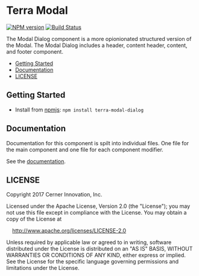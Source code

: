 # Terra Modal

[![NPM version](http://img.shields.io/npm/v/terra-modal-dialog.svg)](https://www.npmjs.org/package/terra-modal-dialog)
[![Build Status](https://travis-ci.org/cerner/terra-ui.svg?branch=master)](https://travis-ci.org/cerner/terra-ui)

The Modal Dialog component is a more opionionated structured version of the Modal. The Modal Dialog includes a header, content header, content, and footer component.

- [Getting Started](#getting-started)
- [Documentation](#documentation)
- [LICENSE](#license)

## Getting Started

- Install from [npmjs](https://www.npmjs.com): `npm install terra-modal-dialog`

## Documentation

Documentation for this component is spilt into individual files.
One file for the main component and one file for each component modifier.

See the [documentation](docs/).

## LICENSE

Copyright 2017 Cerner Innovation, Inc.

Licensed under the Apache License, Version 2.0 (the "License"); you may not use this file except in compliance with the License. You may obtain a copy of the License at

&nbsp;&nbsp;&nbsp;&nbsp;http://www.apache.org/licenses/LICENSE-2.0

Unless required by applicable law or agreed to in writing, software distributed under the License is distributed on an "AS IS" BASIS, WITHOUT WARRANTIES OR CONDITIONS OF ANY KIND, either express or implied. See the License for the specific language governing permissions and limitations under the License.
